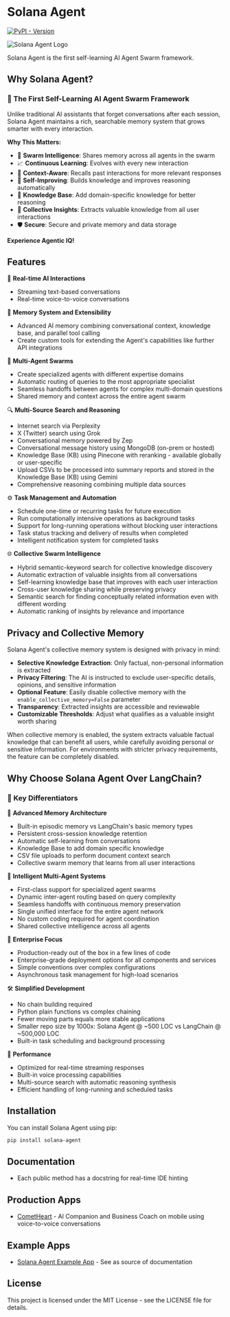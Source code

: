# Solana Agent

[![PyPI - Version](https://img.shields.io/pypi/v/solana-agent)](https://pypi.org/project/solana-agent/)

![Solana Agent Logo](https://dl.walletbubbles.com/solana-agent-logo.png?width=200)

Solana Agent is the first self-learning AI Agent Swarm framework.

## Why Solana Agent?

### 🧬 The First Self-Learning AI Agent Swarm Framework

Unlike traditional AI assistants that forget conversations after each session, Solana Agent maintains a rich, searchable memory system that grows smarter with every interaction.

**Why This Matters:**
- 🤖 **Swarm Intelligence**: Shares memory across all agents in the swarm
- 📈 **Continuous Learning**: Evolves with every new interaction
- 🎯 **Context-Aware**: Recalls past interactions for more relevant responses
- 🔄 **Self-Improving**: Builds knowledge and improves reasoning automatically
- 🧠 **Knowledge Base**: Add domain-specific knowledge for better reasoning
- 💭 **Collective Insights**: Extracts valuable knowledge from all user interactions
- 🛡️ **Secure**: Secure and private memory and data storage 

**Experience Agentic IQ!**

## Features

🔄 **Real-time AI Interactions**
- Streaming text-based conversations
- Real-time voice-to-voice conversations

🧠 **Memory System and Extensibility**
- Advanced AI memory combining conversational context, knowledge base, and parallel tool calling
- Create custom tools for extending the Agent's capabilities like further API integrations

🤖 **Multi-Agent Swarms**
- Create specialized agents with different expertise domains
- Automatic routing of queries to the most appropriate specialist
- Seamless handoffs between agents for complex multi-domain questions
- Shared memory and context across the entire agent swarm

🔍 **Multi-Source Search and Reasoning**
- Internet search via Perplexity
- X (Twitter) search using Grok
- Conversational memory powered by Zep
- Conversational message history using MongoDB (on-prem or hosted)
- Knowledge Base (KB) using Pinecone with reranking - available globally or user-specific
- Upload CSVs to be processed into summary reports and stored in the Knowledge Base (KB) using Gemini
- Comprehensive reasoning combining multiple data sources

⚙️ **Task Management and Automation**
- Schedule one-time or recurring tasks for future execution
- Run computationally intensive operations as background tasks
- Support for long-running operations without blocking user interactions
- Task status tracking and delivery of results when completed
- Intelligent notification system for completed tasks

🌐 **Collective Swarm Intelligence**
- Hybrid semantic-keyword search for collective knowledge discovery
- Automatic extraction of valuable insights from all conversations
- Self-learning knowledge base that improves with each user interaction
- Cross-user knowledge sharing while preserving privacy
- Semantic search for finding conceptually related information even with different wording
- Automatic ranking of insights by relevance and importance

## Privacy and Collective Memory

Solana Agent's collective memory system is designed with privacy in mind:

- **Selective Knowledge Extraction**: Only factual, non-personal information is extracted
- **Privacy Filtering**: The AI is instructed to exclude user-specific details, opinions, and sensitive information
- **Optional Feature**: Easily disable collective memory with the `enable_collective_memory=False` parameter
- **Transparency**: Extracted insights are accessible and reviewable
- **Customizable Thresholds**: Adjust what qualifies as a valuable insight worth sharing

When collective memory is enabled, the system extracts valuable factual knowledge that can benefit all users, while carefully avoiding personal or sensitive information. For environments with stricter privacy requirements, the feature can be completely disabled.

## Why Choose Solana Agent Over LangChain?

### 🎯 Key Differentiators

🧠 **Advanced Memory Architecture**
   - Built-in episodic memory vs LangChain's basic memory types
   - Persistent cross-session knowledge retention
   - Automatic self-learning from conversations
   - Knowledge Base to add domain specific knowledge
   - CSV file uploads to perform document context search 
   - Collective swarm memory that learns from all user interactions

🤝 **Intelligent Multi-Agent Systems**
   - First-class support for specialized agent swarms
   - Dynamic inter-agent routing based on query complexity
   - Seamless handoffs with continuous memory preservation
   - Single unified interface for the entire agent network
   - No custom coding required for agent coordination
   - Shared collective intelligence across all agents

🏢 **Enterprise Focus**
   - Production-ready out of the box in a few lines of code
   - Enterprise-grade deployment options for all components and services
   - Simple conventions over complex configurations
   - Asynchronous task management for high-load scenarios

🛠️ **Simplified Development**
   - No chain building required
   - Python plain functions vs complex chaining
   - Fewer moving parts equals more stable applications
   - Smaller repo size by 1000x: Solana Agent @ ~500 LOC vs LangChain @ ~500,000 LOC
   - Built-in task scheduling and background processing

🚀 **Performance**
   - Optimized for real-time streaming responses
   - Built-in voice processing capabilities
   - Multi-source search with automatic reasoning synthesis
   - Efficient handling of long-running and scheduled tasks

## Installation

You can install Solana Agent using pip:

```bash
pip install solana-agent
```

## Documentation
* Each public method has a docstring for real-time IDE hinting

## Production Apps
* [CometHeart](https://cometheart.com) - AI Companion and Business Coach on mobile using voice-to-voice conversations

## Example Apps
* [Solana Agent Example App](https://github.com/truemagic-coder/solana-agent-app) - See as source of documentation

## License

This project is licensed under the MIT License - see the LICENSE file for details.
